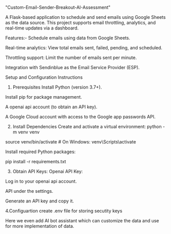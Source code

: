 "Custom-Email-Sender-Breakout-AI-Assessment" 

A Flask-based application to schedule and send emails using Google Sheets as the data source. 
This project supports email throttling, analytics, and real-time updates via a dashboard.

Features:-
Schedule emails using data from Google Sheets.

Real-time analytics: View total emails sent, failed, pending, and scheduled.

Throttling support: Limit the number of emails sent per minute.

Integration with Sendinblue as the Email Service Provider (ESP).

Setup and Configuration Instructions
1. Prerequisites
Install Python (version 3.7+).

Install pip for package management.

A openai api account (to obtain an API key).

A Google Cloud account with access to the Google app passwords API.

2. Install Dependencies
Create and activate a virtual environment: python -m venv venv

source venv/bin/activate # On Windows: venv\Scripts\activate

Install required Python packages:

pip install -r requirements.txt

3. Obtain API Keys:
Openai API Key:

Log in to your openai api account.

API under the settings.

Generate an API key and copy it.

4.Configuartion
create .env file for storing secutity keys

Here we even add AI bot assistant which can customize the data and use for more implementation of data.

